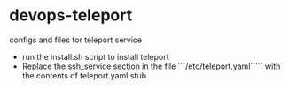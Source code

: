 # devops-teleport
configs and files for teleport service


* run the install.sh script to install teleport
* Replace the ssh_service section in the file ```/etc/teleport.yaml````` with the contents of teleport.yaml.stub
